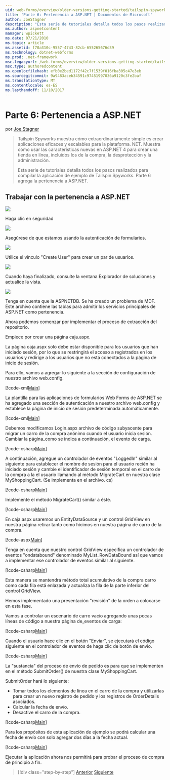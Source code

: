 ```yaml
---
uid: web-forms/overview/older-versions-getting-started/tailspin-spyworks/tailspin-spyworks-part-6
title: 'Parte 6: Pertenencia a ASP.NET | Documentos de Microsoft'
author: JoeStagner
description: "Esta serie de tutoriales detalla todos los pasos realizados para compilar la aplicación de ejemplo de Tailspin Spyworks. Parte 6 agrega la pertenencia a ASP.NET."
ms.author: aspnetcontent
manager: wpickett
ms.date: 07/21/2010
ms.topic: article
ms.assetid: f70a310c-9557-4743-82cb-655265676d39
ms.technology: dotnet-webforms
ms.prod: .net-framework
msc.legacyurl: /web-forms/overview/older-versions-getting-started/tailspin-spyworks/tailspin-spyworks-part-6
msc.type: authoredcontent
ms.openlocfilehash: efb0e2bed1172f42c7f1539f016fba305c47e3eb
ms.sourcegitcommit: 9a9483aceb34591c97451997036a9120c3fe2baf
ms.translationtype: MT
ms.contentlocale: es-ES
ms.lasthandoff: 11/10/2017
---
```

<a name="part-6-aspnet-membership"></a>Parte 6: Pertenencia a ASP.NET
====================
por [Joe Stagner](https://github.com/JoeStagner)

> Tailspin Spyworks muestra cómo extraordinariamente simple es crear aplicaciones eficaces y escalables para la plataforma. NET. Muestra cómo usar las características nuevas en ASP.NET 4 para crear una tienda en línea, incluidos los de la compra, la desprotección y la administración.
> 
> Esta serie de tutoriales detalla todos los pasos realizados para compilar la aplicación de ejemplo de Tailspin Spyworks. Parte 6 agrega la pertenencia a ASP.NET.


## <a id="_Toc260221672"></a>Trabajar con la pertenencia a ASP.NET

![](tailspin-spyworks-part-6/_static/image1.png)

Haga clic en seguridad

![](tailspin-spyworks-part-6/_static/image1.jpg)

Asegúrese de que estamos usando la autenticación de formularios.

![](tailspin-spyworks-part-6/_static/image2.jpg)

Utilice el vínculo "Create User" para crear un par de usuarios.

![](tailspin-spyworks-part-6/_static/image3.jpg)

Cuando haya finalizado, consulte la ventana Explorador de soluciones y actualice la vista.

![](tailspin-spyworks-part-6/_static/image2.png)

Tenga en cuenta que la ASPNETDB. Se ha creado un problema de MDF. Este archivo contiene las tablas para admitir los servicios principales de ASP.NET como pertenencia.

Ahora podemos comenzar por implementar el proceso de extracción del repositorio.

Empiece por crear una página caja.aspx.

La página caja.aspx solo debe estar disponible para los usuarios que han iniciado sesión, por lo que se restringirá el acceso a registrados en los usuarios y redirige a los usuarios que no está conectados a la página de inicio de sesión.

Para ello, vamos a agregar lo siguiente a la sección de configuración de nuestro archivo web.config.

[!code-xml[Main](tailspin-spyworks-part-6/samples/sample1.xml)]

La plantilla para las aplicaciones de formularios Web Forms de ASP.NET se ha agregado una sección de autenticación a nuestro archivo web.config y establece la página de inicio de sesión predeterminada automáticamente.

[!code-xml[Main](tailspin-spyworks-part-6/samples/sample2.xml)]

Debemos modificamos Login.aspx archivo de código subyacente para migrar un carro de la compra anónimo cuando el usuario inicia sesión. Cambiar la página\_como se indica a continuación, el evento de carga.

[!code-csharp[Main](tailspin-spyworks-part-6/samples/sample3.cs)]

A continuación, agregue un controlador de eventos "LoggedIn" similar al siguiente para establecer el nombre de sesión para el usuario recién ha iniciado sesión y cambie el identificador de sesión temporal en el carro de la compra a la el usuario llamando al método MigrateCart en nuestra clase MyShoppingCart. (Se implementa en el archivo. cs)

[!code-csharp[Main](tailspin-spyworks-part-6/samples/sample4.cs)]

Implemente el método MigrateCart() similar a éste.

[!code-csharp[Main](tailspin-spyworks-part-6/samples/sample5.cs)]

En caja.aspx usaremos un EntityDataSource y un control GridView en nuestra página retirar tanto como hicimos en nuestra página de carro de la compra.

[!code-aspx[Main](tailspin-spyworks-part-6/samples/sample6.aspx)]

Tenga en cuenta que nuestro control GridView especifica un controlador de eventos "ondatabound" denominado MyList\_RowDataBound así que vamos a implementar ese controlador de eventos similar al siguiente.

[!code-csharp[Main](tailspin-spyworks-part-6/samples/sample7.cs)]

Esta manera se mantendrá método total acumulativo de la compra carro como cada fila está enlazada y actualiza la fila de la parte inferior del control GridView.

Hemos implementado una presentación "revisión" de la orden a colocarse en esta fase.

Vamos a controlar un escenario de carro vacío agregando unas pocas líneas de código a nuestra página de\_eventos de carga:

[!code-csharp[Main](tailspin-spyworks-part-6/samples/sample8.cs)]

Cuando el usuario hace clic en el botón "Enviar", se ejecutará el código siguiente en el controlador de eventos de haga clic de botón de envío.

[!code-csharp[Main](tailspin-spyworks-part-6/samples/sample9.cs)]

La "sustancia" del proceso de envío de pedido es para que se implementen en el método SubmitOrder() de nuestra clase MyShoppingCart.

SubmitOrder hará lo siguiente:

- Tomar todos los elementos de línea en el carro de la compra y utilizarlas para crear un nuevo registro de pedido y los registros de OrderDetails asociados.
- Calcular la fecha de envío.
- Desactive el carro de la compra.


[!code-csharp[Main](tailspin-spyworks-part-6/samples/sample10.cs)]

Para los propósitos de esta aplicación de ejemplo se podrá calcular una fecha de envío con solo agregar dos días a la fecha actual.

[!code-csharp[Main](tailspin-spyworks-part-6/samples/sample11.cs)]

Ejecutar la aplicación ahora nos permitirá para probar el proceso de compra de principio a fin.

>[!div class="step-by-step"]
[Anterior](tailspin-spyworks-part-5.md)
[Siguiente](tailspin-spyworks-part-7.md)
